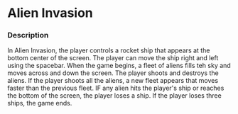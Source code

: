 # Alien Invasion

### Description

In Alien Invasion, the player controls a rocket ship that appears at the bottom center of the screen. The player can move the ship right and left using the spacebar. When the game begins, a fleet of aliens fills teh sky and moves across and down the screen. The player shoots and destroys the aliens.  If the player shoots all the aliens, a new fleet appears that moves faster than the previous fleet. IF any alien hits the player's ship or reaches the bottom of the screen, the player loses a ship. If the player loses three ships, the game ends. 


